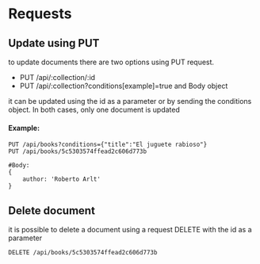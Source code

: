# Requests

## Update using PUT
to update documents there are two options using PUT request.

* PUT /api/:collection/:id
* PUT /api/:collection?conditions[example]=true
and Body object

it can be updated using the id as a parameter or by sending the conditions object. In both cases, only one document is updated

#### Example:
```
PUT /api/books?conditions={"title":"El juguete rabioso"}
PUT /api/books/5c5303574ffead2c606d773b

#Body:
{
    author: 'Roberto Arlt'
}
```

## Delete document
it is possible to delete a document using a request DELETE with the id as a parameter

```
DELETE /api/books/5c5303574ffead2c606d773b
```
